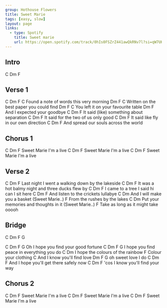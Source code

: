 ```yaml
---
group: Hothouse Flowers
title: Sweet Marie
tags: [easy, slow]
layout: page
links:
  - type: Spotify
    title: Sweet marie
    url: https://open.spotify.com/track/0hIs0FSZrZ441awQkRNv7l?si=qW7UHexHTCOFfnrduDW2RA
---
```


## Intro

C Dm F

## Verse 1

C               Dm              F       C
Found a note of words this very morning
               Dm                   F       C
Written on the best paper you could find
                    Dm        F      C
You left it on your favourite table
        Dm              F
And I expected your goodbye
C              Dm                   F
It said (like) something about separation
C               Dm             F
It said for the two of us only good
C            Dm                F
It said like fly in our own direction
    C          Dm               F
And spread our souls across the world

## Chorus 1

C       Dm        F
Sweet Marie I'm a live
C       Dm        F
Sweet Marie I'm a live
C       Dm        F
Sweet Marie I'm a live

## Verse 2

C                   Dm                  F
Last night I went a walking down by the lakeside
C                  Dm                         F
It was a hot balmy night and three ducks flew by
C                       Dm       F
I came to a tree I said hi can I sit here
C             Dm           F
And listen to the crickets lullabye
                      C             Dm
And I will make you a basket (Sweet Marie..)
                       F
From the rushes by the lakes
                      C                     Dm
Put your memories and thoughts in it (Sweet Marie..)
                         F
Take as long as it might take ooooh

## Bridge

C Dm F G

C             Dm             F        G
Oh I hope you find your good fortune
C               Dm                      F    G
I hope you find peace in everything you do
           C              Dm
I hope the colours of the rainbow
            F
Colour your clothing
                       C
And I know you'll find love
   Dm           F    G
oh sweet love I do
C                           Dm           F
And I hope you'll get there safely now
C                  Dm        F
'cos I know you'll find your way

## Chorus 2

C       Dm        F
Sweet Marie I'm a live
C       Dm        F
Sweet Marie I'm a live
C       Dm        F
Sweet Marie I'm a live
